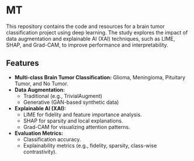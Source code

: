 # MT

This repository contains the code and resources for a brain tumor classification project using deep learning. The study explores the impact of data augmentation and explainable AI (XAI) techniques, such as LIME, SHAP, and Grad-CAM, to improve performance and interpretability.

## Features
- **Multi-class Brain Tumor Classification:** Glioma, Meningioma, Pituitary Tumor, and No Tumor.
- **Data Augmentation:** 
  - Traditional (e.g., TrivialAugment)
  - Generative (GAN-based synthetic data)
- **Explainable AI (XAI):**
  - LIME for fidelity and feature importance analysis.
  - SHAP for sparsity and local explanations.
  - Grad-CAM for visualizing attention patterns.
- **Evaluation Metrics:**
  - Classification accuracy.
  - Explainability metrics (e.g., fidelity, sparsity, class-wise contrastivity).
